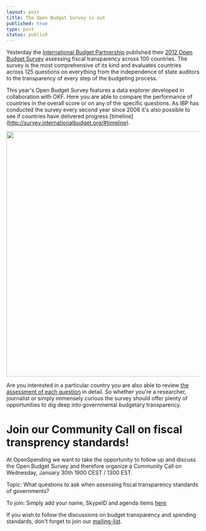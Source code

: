 ```yaml
---
layout: post
title: The Open Budget Survey is out
published: true
type: post
status: publish
---
```


Yesterday the [International Budget Partnership](http://internationalbudget.org/) published their [2012 Open Budget Survey](http://survey.internationalbudget.org/#rankings) assessing fiscal transparency across 100 countries. The survey is the most comprehensive of its kind and evaluates countries across 125 questions on everything from the independence of state auditors to the transparency of every step of the budgeting process.  

This year's Open Budget Survey features a data explorer developed in collaboration with OKF. Here you are able to compare the performance of countries in the overall score or on any of the specific questions. As IBP has conducted the survey every second year since 2006 it's also possible to see if countries have delivered progress [timeline] (http://survey.internationalbudget.org/#timeline). 

<img alt="" src="http://farm9.staticflickr.com/8193/8405868061_7026f50eb3.jpg" title="The data explorer timeline" class="alignnone" width="640" height="640" />

Are you interested in a particular country you are also able to review [the assessment of each question](http://survey.internationalbudget.org/#profile/) in detail. So whether you're a researcher, journalist or simply immensely curious the survey should offer plenty of opportunities to dig deep into governmental budgetary transparency. 

# Join our Community Call on fiscal transprency standards!
At OpenSpending we want to take the opportunity to follow up and discuss the Open Budget Survey and therefore organize a Community Call on Wednesday, January 30th 1900 CEST / 1300 EST.

Topic: What questions to ask when assessing fiscal transparency standards of governments?

To join: Simply add your name, SkypeID and agenda items [here](http://wdmmg.okfnpad.org/16)

If you wish to follow the discussions on budget transparency and spending standards, don't forget to join our [mailing-list](http://lists.okfn.org/mailman/listinfo/openspending). 

